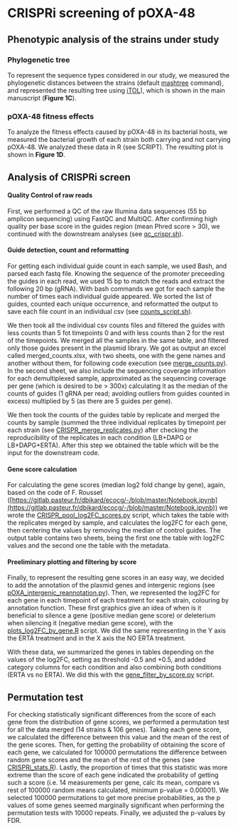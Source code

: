 # CRISPRi screening of pOXA-48

## Phenotypic analysis of the strains under study

### Phylogenetic tree

To represent the sequence types considered in our study, we measured the phylogenetic distances between the strains (default [mashtree](https://github.com/lskatz/mashtree) command), and represented the resulting tree using [iTOL](https://itol.embl.de/)), which is shown in the main manuscript (**Figure 1C**).

### pOXA-48 fitness effects

To analyze the fitness effects caused by pOXA-48 in its bacterial hosts, we measured the bacterial growth of each strain both carrying and not carrying pOXA-48. We analyzed these data in R (see SCRIPT). The resulting plot is shown in **Figure 1D**.

## Analysis of CRISPRi screen

#### Quality Control of raw reads

First, we performed a QC of the raw Illumina data sequences (55 bp amplicon sequencing) using FastQC and MultiQC. After confirming high quality per base score in the guides region (mean Phred score > 30), we continued with the downstream analyses (see [qc_crispr.sh](https://github.com/jorgEVOplasmids/CRISPRi_pOXA48/blob/main/scripts/qc_crispr.sh)).

#### Guide detection, count and reformatting

For getting each individual guide count in each sample, we used Bash, and parsed each fastq file. Knowing the sequence of the promoter preceeding the guides in each read, we used 15 bp to match the reads and extract the following 20 bp (gRNA). With bash commands we got for each sample the number of times each individual guide appeared. We sorted the list of guides, counted each unique occurrence, and reformatted the output to save each file count in an individual csv (see [counts_script.sh](https://github.com/jorgEVOplasmids/CRISPRi_pOXA48/blob/main/scripts/counts_script.sh)).

We then took all the individual csv counts files and filtered the guides with less counts than 5 fot timepoints 0 and with less counts than 2 for the rest of the timepoints. We merged all the samples in the same table, and filtered only those guides present in the plasmid library. We got as output an excel called merged_counts.xlsx, with two sheets, one with the gene names and another without them, for following code execution (see [merge_counts.py](https://github.com/jorgEVOplasmids/CRISPRi_pOXA48/blob/main/scripts/merge_counts.py)). In the second sheet, we also include the sequencing coverage information for each demultiplexed sample, approximated as the sequencing coverage per gene (which is desired to be > 300x) calculating it as the median of the counts of guides (1 gRNA per read; avoiding outliers from guides counted in excess) multiplied by 5 (as there are 5 guides per gene).

We then took the counts of the guides table by replicate and merged the counts by sample (summed the three individual replicates by timepoint per each strain (see [CRISPR_merge_replicates.py](https://github.com/jorgEVOplasmids/CRISPRi_pOXA48/blob/main/scripts/CRISPR_merge_replicates.py)) after checking the reproducibility of the replicates in each condition (LB+DAPG or LB+DAPG+ERTA). After this step we obtained the table which will be the input for the downstream code.

#### Gene score calculation

For calculating the gene scores (median log2 fold change by gene), again, based on the code of F. Rousset ([https://gitlab.pasteur.fr/dbikard/ecocg/-/blob/master/Notebook.ipynb](https://gitlab.pasteur.fr/dbikard/ecocg/-/blob/master/Notebook.ipynb)) we wrote the [CRISPR_pool_log2FC_scores.py](https://github.com/jorgEVOplasmids/CRISPRi_pOXA48/blob/main/scripts/CRISPR_pool_log2fc_scores.py) script, which takes the table with the replicates merged by sample, and calculates the log2FC for each gene, then centering the values by removing the median of control guides. The output table contains two sheets, being the first one the table with log2FC values and the second one the table with the metadata.

#### Preeliminary plotting and filtering by score

Finally, to represent the resulting gene scores in an easy way, we decided to add the annotation of the plasmid genes and intergenic regions (see [pOXA_intergenic_reannotation.py](https://github.com/jorgEVOplasmids/CRISPRi_pOXA48/blob/main/scripts/pOXA_intergenic_reannotation.py)). Then, we represented the log2FC for each gene in each timepoint of each treatment for each strain, colouring by annotation function. These first graphics give an idea of when is it beneficial to silence a gene (positive median gene score) or deleterium when silencing it (negative median gene score), with the [plots_log2FC_by_gene.R](https://github.com/jorgEVOplasmids/CRISPRi_pOXA48/blob/main/scripts/plots_log2FC_by_gene.R) script. We did the same representing in the Y axis the ERTA treatment and in the X axis the NO ERTA treatment.

With these data, we summarized the genes in tables depending on the values of the log2FC, setting as threshold -0.5 and +0.5, and added category columns for each condition and also combining both conditions (ERTA vs no ERTA). We did this with the [gene_filter_by_score.py](https://github.com/jorgEVOplasmids/CRISPRi_pOXA48/blob/main/scripts/gene_filter_by_score.py) script.

## Permutation test

For checking statistically significant differences from the score of each gene from the distribution of gene scores, we performed a permutation test for all the data merged (14 strains & 106 genes). Taking each gene score, we calculated the difference between this value and the mean of the rest of the gene scores. Then, for getting the probability of obtaining the score of each gene, we calculated for 100000 permutations  the difference between random gene scores and the mean of the rest of the genes (see [CRISPRi_stats.R](https://github.com/jorgEVOplasmids/CRISPRi_pOXA48/blob/main/scripts/CRISPR_stats.R)). Lastly, the proportion of times that this statistic was more extreme than the score of each gene indicated the probability of getting such a score (i.e. 14 measurements per gene, calc its mean, compare vs rest of 100000 random means calculated, minimum p-value = 0.00001). We selected 100000 permutations to get more precise probabilities, as the p values of some genes seemed marginally significant when performing the permutation tests with 10000 repeats. Finally, we adjusted the p-values by FDR.
